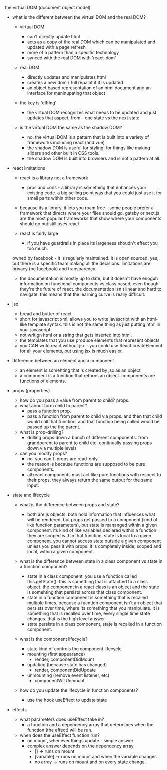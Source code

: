 the virtual DOM (document object model)

- what is the different between the virtual DOM and the real DOM?
    - virtual DOM
        - can't directly update html
        - acts as a copy of the real DOM which can be manipulated and updated with a page refresh
        - more of a pattern than a specific technology
        - synced with the real DOM with 'react-dom'
    - real DOM
        - directly updates and manipulates html
        - creates a new dom / full repaint if it is updated
        - an object based representation of an html document and an interface for maninupating that object
    - the key is 'diffing'
        - the virtual DOM recognizes what needs to be updated and just updates that aspect, from - one state vs the next state

    - is the virtual DOM the same as the shadow DOM?
        - no. the virtual DOM is a pattern that is built into a variety of frameworks including react (and vue)
        - the shadow DOM is useful for styling, for things like making sliders and other built in CSS tools.
        - the shadow DOM is built into browsers and is not a pattern at all.

- react limitations
    - react is a library not a framework
        - pros and cons - a library is something that enhances your existing code. a big selling point was that you could just use it for small parts within other code.
    - because its a library, it lets you roam free - some people prefer a framework that directs where your files should go. gatsby or next.js are the most popular frameworks that show where your components should go but still uses react

    - react is fairly large
        - if you have guardrails in place its largeness shoudn't effect you too much.

    owned by facebook
        - it is regularly maintained. it is open  sourced, yes, but there is a specific team making all the decisions. limitations are privacy (bc facebook) and transparency.
    - the documentation is mostly up to date, but it doesn't have enoguh information on functional components vs class based, even though they're the future of react.
    the documentation isn't linear and hard to navigate. this means that the learning curve is really difficult.

- jsx
    - bread and butter of react
    - short for javascript xml. allows you to write javascript with an html-like template syntax. this is not the same thing as just putting html in your javascript.
    - not writign html or a string that gets inserted into html. 
    - the templates that you use produce elements that represent objects
    - you CAN write react without jsx - you could use React.createElement for all your elements, but using jsx is much easier.

- difference between an element and a component
    - an element is somehting that is created by jsx as an object
    - a component is a function that returns an object. components are functions of elements.


- props (properties)
    - how do you pass a value from parent to child? props.
    - what about form child to parent?
        - pass a function prop.
        - pass a function from parent to child via props. and then that child would call that function, and that function being called would be passed up the the parent.
    - what is prop-drilling?
        - drilling props down a bunch of different components. from grandparent to parent to child etc. continually passing props down via multiple levels
    - can you modify props?
        - no. you can't. props are read-only.
        - the reason is because functions are supposed to be pure components.
        - all react components must act like pure functions with respect to their props. they always return the same output for the same input.

- state and lifecycle
    - what is the difference between props and state?
        - both are js objects. both hold information that influences what will be rendered, but props get passed to a component (kind of like function parameters), but state is mananged within a given component. its kind of like variables declared within a function. they are scoped within that function. state is local to a given component. you cannot access state outside a given component unless you pass it with props. it is completely inside, scoped and local, within a given component.

    - what is the difference between state in a class component vs state in a function component?
        - state in a class component, you use a function called this.getState(). this is something that is attached to a class object. the component in a react class is an object and the state is somehting that persists across that class component.
        - state in a function component is something that is recalled multiple times. because a fucntion component isn't an object that persists over time, where its something that you manipulate. it is something that is recalled over time, every single time state changes. that is the high level answer
        - state persists in a class component, state is recalled in a function component.
    
    - what is the component lifecycle? 
        - state kind of controls the component lifecycle
        - mounting (first appearance)
            - render, componentDidMount
        - updating (because state has changed)
            - render, componentDidUpdate
        - unmounting (remove event listener, etc)
            - componentWillUnmount

    - how do you update the lifecycle in function components?
        - use the hook useEffect to update state

- effects
    - what parameters does useEffect take in?
        - a function and a dependency array that determines when the function (the effect) will be run.
    - when does the useEffect function run?
        - on mount, whenever things update - simple answer
        -  complex answer depends on the dependency array
            - [] -> runs on mount
            - [variable] -> runs on mount and when the variable changes
            - no array -> runs on mount and on every state change.

            